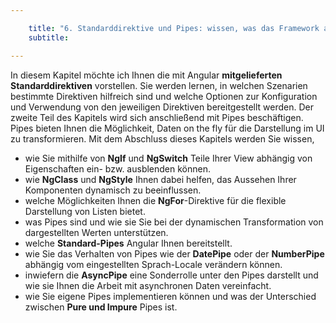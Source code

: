 ```yaml
---

    title: "6. Standarddirektive und Pipes: wissen, was das Framework an Bord hat"
    subtitle: 

---
```


In diesem Kapitel möchte ich Ihnen die mit Angular **mitgelieferten Standarddirektiven** vorstellen. Sie werden lernen, in welchen Szenarien bestimmte Direktiven hilfreich sind und welche Optionen zur Konfiguration und Verwendung von den jeweiligen Direktiven bereitgestellt werden. Der zweite Teil des Kapitels wird sich anschließend mit Pipes beschäftigen. Pipes bieten Ihnen die Möglichkeit, Daten on the fly für die Darstellung im UI zu transformieren. Mit dem Abschluss dieses Kapitels werden Sie wissen,
- wie Sie mithilfe von **NgIf** und **NgSwitch** Teile Ihrer View abhängig von Eigenschaften ein- bzw. ausblenden können.
- wie **NgClass** und **NgStyle** Ihnen dabei helfen, das Aussehen Ihrer Komponenten dynamisch zu beeinflussen.
- welche Möglichkeiten Ihnen die **NgFor**-Direktive für die flexible Darstellung von Listen bietet.
- was Pipes sind und wie sie Sie bei der dynamischen Transformation von dargestellten Werten unterstützen.
- welche **Standard-Pipes** Angular Ihnen bereitstellt.
- wie Sie das Verhalten von Pipes wie der **DatePipe** oder der **NumberPipe** abhängig vom eingestellten Sprach-Locale verändern können.
- inwiefern die **AsyncPipe** eine Sonderrolle unter den Pipes darstellt und wie sie Ihnen die Arbeit mit asynchronen Daten vereinfacht.
- wie Sie eigene Pipes implementieren können und was der Unterschied zwischen **Pure und Impure** Pipes ist.
